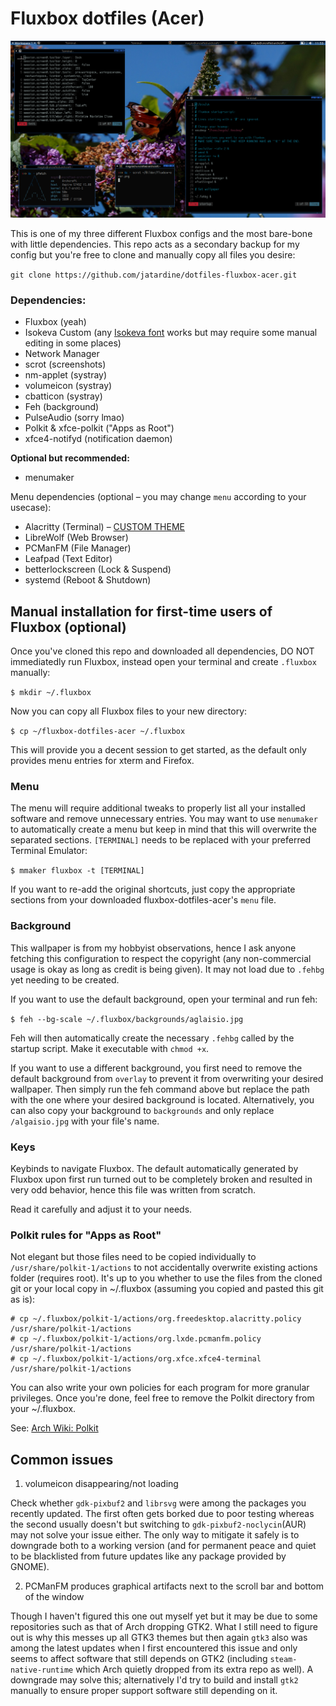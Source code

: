 # Fluxbox dotfiles (Acer)

![](https://github.com/jatardine/dotfiles-fluxbox-acer/blob/main/styles/fluxbox-acer-prev.png)

This is one of my three different Fluxbox configs and the most bare-bone with little dependencies. This repo acts as a secondary backup for my config but you're free to clone and manually copy all files you desire:

`git clone https://github.com/jatardine/dotfiles-fluxbox-acer.git`

### Dependencies:

- Fluxbox (yeah)
- Isokeva Custom (any [Isokeva font](https://typeof.net/Iosevka/) works but may require some manual editing in some places)
- Network Manager
- scrot (screenshots)
- nm-applet (systray)
- volumeicon (systray)
- cbatticon (systray)
- Feh (background)
- PulseAudio (sorry lmao)
- Polkit & xfce-polkit ("Apps as Root")
- xfce4-notifyd (notification daemon)

**Optional but recommended:**

- menumaker

Menu dependencies (optional – you may change `menu` according to your usecase):
- Alacritty (Terminal) – [CUSTOM THEME](https://github.com/jatardine/dotfiles-alacritty)
- LibreWolf (Web Browser)
- PCManFM (File Manager)
- Leafpad (Text Editor)
- betterlockscreen (Lock & Suspend)
- systemd (Reboot & Shutdown)

## Manual installation for first-time users of Fluxbox (optional)

Once you've cloned this repo and downloaded all dependencies, DO NOT immediatedly run Fluxbox, instead open your terminal and create `.fluxbox` manually:

`$ mkdir ~/.fluxbox`

Now you can copy all Fluxbox files to your new directory:

`$ cp ~/fluxbox-dotfiles-acer ~/.fluxbox`

This will provide you a decent session to get started, as the default only provides menu entries for xterm and Firefox.

### Menu

The menu will require additional tweaks to properly list all your installed software and remove unnecessary entries. You may want to use `menumaker` to automatically create a menu but keep in mind that this will overwrite the separated sections. `[TERMINAL]` needs to be replaced with your preferred Terminal Emulator:

`$ mmaker fluxbox -t [TERMINAL]`

If you want to re-add the original shortcuts, just copy the appropriate sections from your downloaded fluxbox-dotfiles-acer's `menu` file.

### Background

This wallpaper is from my hobbyist observations, hence I ask anyone fetching this configuration to respect the copyright (any non-commercial usage is okay as long as credit is being given). It may not load due to `.fehbg` yet needing to be created.

If you want to use the default background, open your terminal and run feh:

`$ feh --bg-scale ~/.fluxbox/backgrounds/aglaisio.jpg`

Feh will then automatically create the necessary `.fehbg` called by the startup script. Make it executable with `chmod +x`.

If you want to use a different background, you first need to remove the default background from `overlay` to prevent it from overwriting your desired wallpaper. Then simply run the feh command above but replace the path with the one where your desired background is located. Alternatively, you can also copy your background to `backgrounds` and only replace `/algaisio.jpg` with your file's name.

### Keys

Keybinds to navigate Fluxbox. The default automatically generated by Fluxbox upon first run turned out to be completely broken and resulted in very odd behavior, hence this file was written from scratch.

Read it carefully and adjust it to your needs.

### Polkit rules for "Apps as Root"

Not elegant but those files need to be copied individually to `/usr/share/polkit-1/actions` to not accidentally overwrite existing actions folder (requires root). It's up to you whether to use the files from the cloned git or your local copy in ~/.fluxbox (assuming you copied and pasted this git as is):

```
# cp ~/.fluxbox/polkit-1/actions/org.freedesktop.alacritty.policy /usr/share/polkit-1/actions
# cp ~/.fluxbox/polkit-1/actions/org.lxde.pcmanfm.policy /usr/share/polkit-1/actions
# cp ~/.fluxbox/polkit-1/actions/org.xfce.xfce4-terminal /usr/share/polkit-1/actions
```
You can also write your own policies for each program for more granular privileges. Once you're done, feel free to remove the Polkit directory from your ~/.fluxbox.

See: [Arch Wiki: Polkit](https://wiki.archlinux.org/title/Polkit)

## Common issues

1. volumeicon disappearing/not loading

Check whether `gdk-pixbuf2` and `librsvg` were among the packages you recently updated. The first often gets borked due to poor testing whereas the second usually doesn't but switching to `gdk-pixbuf2-noclycin`(AUR) may not solve your issue either. The only way to mitigate it safely is to downgrade both to a working version (and for permanent peace and quiet to be blacklisted from future updates like any package provided by GNOME).

2. PCManFM produces graphical artifacts next to the scroll bar and bottom of the window

Though I haven't figured this one out myself yet but it may be due to some repositories such as that of Arch dropping GTK2. What I still need to figure out is why this messes up all GTK3 themes but then again `gtk3` also was among the latest updates when I first encountered this issue and only seems to affect software that still depends on GTK2 (including `steam-native-runtime` which Arch quietly dropped from its extra repo as well). A downgrade may solve this; alternatively I'd try to build and install `gtk2` manually to ensure proper support software still depending on it.
